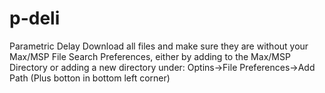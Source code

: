 # p-deli
Parametric Delay
Download all files and make sure they are without your Max/MSP File Search Preferences, either by adding to the Max/MSP Directory or adding a new directory under:
Optins->File Preferences->Add Path (Plus botton in bottom left corner)
